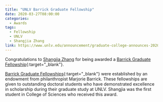 ```yaml
---
title: "UNLV Barrick Graduate Fellowship"
date: 2020-03-27T08:00:00
categories:
  - Awards
tags:
  - Fellowship
  - UNLV
  - Shangjia Zhang
link: https://www.unlv.edu/announcement/graduate-college-announces-2020-21-fellowship-recipients
---
```


Congratulations to [Shangjia Zhang](/team/zhang-shangjia/) for being awarded a [Barrick Graduate Fellowship](https://www.unlv.edu/announcement/graduate-college-announces-2020-21-fellowship-recipients){:target="_blank"}.

[Barrick Graduate Fellowships](https://www.unlv.edu/graduatecollege/scholarships){:target="_blank"} were established by an endowment from philanthropist Marjorie Barrick. These fellowships are given to outstanding doctoral students who have demonstrated excellence in scholarship during their graduate study at UNLV. Shangjia was the first student in College of Sciences who received this award.
